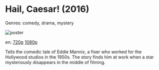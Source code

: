 # Hail, Caesar! (2016)

Genres: comedy, drama, mystery

![poster](http://image.tmdb.org/t/p/w500/rzMYZYphL9qrbBClQq1Jc0zPMmY.jpg)

en:
  [720p](magnet:?xt=urn:btih:DBA8E7166BEF537346EC5F6107D30810DF62AC27&tr=udp://glotorrents.pw:6969/announce&tr=udp://tracker.opentrackr.org:1337/announce&tr=udp://torrent.gresille.org:80/announce&tr=udp://tracker.openbittorrent.com:80&tr=udp://tracker.coppersurfer.tk:6969&tr=udp://tracker.leechers-paradise.org:6969&tr=udp://p4p.arenabg.ch:1337&tr=udp://tracker.internetwarriors.net:1337)
  [1080p](magnet:?xt=urn:btih:168E582102F80AAE86AE05DC4360DB443499AAAF&tr=udp://glotorrents.pw:6969/announce&tr=udp://tracker.opentrackr.org:1337/announce&tr=udp://torrent.gresille.org:80/announce&tr=udp://tracker.openbittorrent.com:80&tr=udp://tracker.coppersurfer.tk:6969&tr=udp://tracker.leechers-paradise.org:6969&tr=udp://p4p.arenabg.ch:1337&tr=udp://tracker.internetwarriors.net:1337)
  


Tells the comedic tale of Eddie Mannix, a fixer who worked for the Hollywood studios in the 1950s. The story finds him at work when a star mysteriously disappears in the middle of filming.